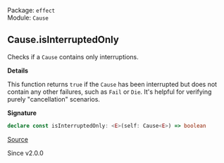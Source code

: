 Package: `effect`<br />
Module: `Cause`<br />

## Cause.isInterruptedOnly

Checks if a `Cause` contains only interruptions.

**Details**

This function returns `true` if the `Cause` has been interrupted but does not
contain any other failures, such as `Fail` or `Die`. It's helpful for
verifying purely "cancellation" scenarios.

**Signature**

```ts
declare const isInterruptedOnly: <E>(self: Cause<E>) => boolean
```

[Source](https://github.com/Effect-TS/effect/tree/main/packages/effect/src/Cause.ts#L803)

Since v2.0.0